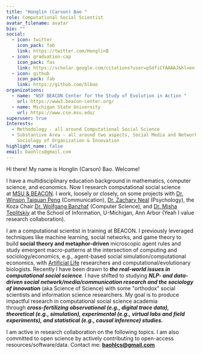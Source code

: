 ```yaml
---
title: "Honglin (Carson) Bao "
role: Computational Social Scientist
avatar_filename: avatar
bio: ""
social:
  - icon: twitter
    icon_pack: fab
    link: https://twitter.com/HonglinB
  - icon: graduation-cap
    icon_pack: fas
    link: https://scholar.google.com/citations?user=pSdfiCYAAAAJ&hl=en
  - icon: github
    icon_pack: fab
    link: https://github.com/hlbao
organizations:
  - name: "NSF BEACON Center for the Study of Evolution in Action "
    url: https://www3.beacon-center.org/
  - name: Michigan State University
    url: https://www.cse.msu.edu/
superuser: true
Interests:
  - Methodology - all around Computational Social Science
  - Substantive Area - all around two aspects, Social Media and Networks; The
    Sociology of Organization & Innovation
highlight_name: false
email: baohlcs@gmail.com
---
```

Hi there! My name is Honglin (Carson) Bao. Welcome!

I have a multidisciplinary education background in mathematics, computer science, and economics. Now I research computational social science at [MSU & BEACON](https://beacon-center.org/). I work, loosely or closely, on some projects with [Dr. Winson Taiquan Peng](https://comartsci.msu.edu/our-people/taiquan-winson-peng) (Communication), [Dr. Zachary Neal](https://www.zacharyneal.com/) (Psychology), the Koza Chair [Dr. Wolfgang Banzhaf](http://www.cse.msu.edu/~banzhafw/) (Computer Science), and [Dr. Misha Teplitskiy](https://sites.google.com/view/teplitskiy) at the School of Information, U-Michigan, Ann Arbor (Yeah I value research collaboration).

I am a computational scientist in training at BEACON. I previously leveraged techniques like machine learning, social networks, and game theory to build **social theory and metaphor-driven** microscopic agent rules and study emergent macro-patterns at the intersection of computing and sociology/economics, e.g., agent-based social simulation/computational economics, with [Artificial Life](<https://en.wikipedia.org/wiki/Artificial_life#:~:text=Artificial%20life%20(often%20abbreviated%20ALife,models%2C%20robotics%2C%20and%20biochemistry.>) researchers and computational/evolutionary biologists. Recently I have been drawn to ***the real-world issues in computational social science***. I have shifted to studying ***NLP- and data-driven social network/media/communication research and the sociology of innovation*** (aka Science of Science) with some "orthodox" social scientists and information science researchers. My goal is to produce impactful research in computational social science academia through ***cross-fertilizing observational (e.g., digital trace data), theoretical (e.g., simulation), experimental (e.g., virtual labs and field experiments), and statistical (e.g., causal inference) studies.***

I am active in research collaboration on the following topics. I am also committed to open science by actively contributing to open-access resources/software/data. Contact me: **baohlcs@gmail.com**